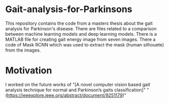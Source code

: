 # Gait-analysis-for-Parkinsons
This repository contains the code from a masters thesis about the gait analysis for Parkinson's disease.
There are files related to a comparison between machine learning models and deep learning models.
There is a MATLAB file for creating gait energy image from seven images. There a code of Mask RCNN which was used to extract the mask (human silhouete) from the images.

# Motivation 
I worked on the future works of "[A novel computer vision based gait analysis technique for normal and Parkinson’s gaits classification]" 
"(https://ieeexplore.ieee.org/abstract/document/9251179)"
